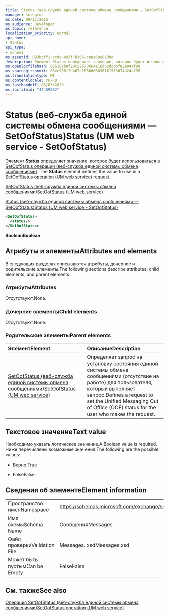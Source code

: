 ```yaml
---
title: Status (веб-служба единой системы обмена сообщениями — SetOofStatus)
manager: sethgros
ms.date: 09/17/2015
ms.audience: Developer
ms.topic: reference
localization_priority: Normal
api_name:
- Status
api_type:
- schema
ms.assetid: 893bcff1-ccdc-493f-b366-ce8a68c813bd
description: Элемент Status определяет значение, которое будет использоваться в SetOofStatus операции (веб-служба единой системы обмена сообщениями).
ms.openlocfilehash: 865152baf28c22578664e16db2dcd5f82a04af98
ms.sourcegitcommit: 88ec988f2bb67c1866d06b361615f3674a24e795
ms.translationtype: MT
ms.contentlocale: ru-RU
ms.lasthandoff: 06/03/2020
ms.locfileid: "44459982"
---
```

# <a name="status-um-web-service---setoofstatus"></a><span data-ttu-id="4443e-103">Status (веб-служба единой системы обмена сообщениями — SetOofStatus)</span><span class="sxs-lookup"><span data-stu-id="4443e-103">Status (UM web service - SetOofStatus)</span></span>

<span data-ttu-id="4443e-104">Элемент **Status** определяет значение, которое будет использоваться в [SetOofStatus операции (веб-служба единой системы обмена сообщениями)](setoofstatus-operation-um-web-service.md) .</span><span class="sxs-lookup"><span data-stu-id="4443e-104">The **Status** element defines the value to use in a [SetOofStatus operation (UM web service)](setoofstatus-operation-um-web-service.md) request.</span></span> 
  
[<span data-ttu-id="4443e-105">SetOofStatus (веб-служба единой системы обмена сообщениями)</span><span class="sxs-lookup"><span data-stu-id="4443e-105">SetOofStatus (UM web service)</span></span>](setoofstatus-um-web-service.md)
  
[<span data-ttu-id="4443e-106">Status (веб-служба единой системы обмена сообщениями — SetOofStatus)</span><span class="sxs-lookup"><span data-stu-id="4443e-106">Status (UM web service - SetOofStatus)</span></span>](status-um-web-servicesetoofstatus.md)
  
```xml
<SetOofStatus>
  <status/>
</SetOofStatus>
```

 <span data-ttu-id="4443e-107">**Boolean**</span><span class="sxs-lookup"><span data-stu-id="4443e-107">**Boolean**</span></span>
## <a name="attributes-and-elements"></a><span data-ttu-id="4443e-108">Атрибуты и элементы</span><span class="sxs-lookup"><span data-stu-id="4443e-108">Attributes and elements</span></span>

<span data-ttu-id="4443e-109">В следующих разделах описываются атрибуты, дочерние и родительские элементы.</span><span class="sxs-lookup"><span data-stu-id="4443e-109">The following sections describe attributes, child elements, and parent elements.</span></span>
  
### <a name="attributes"></a><span data-ttu-id="4443e-110">Атрибуты</span><span class="sxs-lookup"><span data-stu-id="4443e-110">Attributes</span></span>

<span data-ttu-id="4443e-111">Отсутствуют.</span><span class="sxs-lookup"><span data-stu-id="4443e-111">None.</span></span>
  
### <a name="child-elements"></a><span data-ttu-id="4443e-112">Дочерние элементы</span><span class="sxs-lookup"><span data-stu-id="4443e-112">Child elements</span></span>

<span data-ttu-id="4443e-113">Отсутствуют.</span><span class="sxs-lookup"><span data-stu-id="4443e-113">None.</span></span>
  
### <a name="parent-elements"></a><span data-ttu-id="4443e-114">Родительские элементы</span><span class="sxs-lookup"><span data-stu-id="4443e-114">Parent elements</span></span>

|<span data-ttu-id="4443e-115">**Элемент**</span><span class="sxs-lookup"><span data-stu-id="4443e-115">**Element**</span></span>|<span data-ttu-id="4443e-116">**Описание**</span><span class="sxs-lookup"><span data-stu-id="4443e-116">**Description**</span></span>|
|:-----|:-----|
|[<span data-ttu-id="4443e-117">SetOofStatus (веб-служба единой системы обмена сообщениями)</span><span class="sxs-lookup"><span data-stu-id="4443e-117">SetOofStatus (UM web service)</span></span>](setoofstatus-um-web-service.md) <br/> |<span data-ttu-id="4443e-118">Определяет запрос на установку состояния единой системы обмена сообщениями (отсутствие на работе) для пользователя, который выполняет запрос.</span><span class="sxs-lookup"><span data-stu-id="4443e-118">Defines a request to set the Unified Messaging Out of Office (OOF) status for the user who makes the request.</span></span>  <br/> |
   
## <a name="text-value"></a><span data-ttu-id="4443e-119">Текстовое значение</span><span class="sxs-lookup"><span data-stu-id="4443e-119">Text value</span></span>

<span data-ttu-id="4443e-120">Необходимо указать логическое значение.</span><span class="sxs-lookup"><span data-stu-id="4443e-120">A Boolean value is required.</span></span> <span data-ttu-id="4443e-121">Ниже перечислены возможные значения.</span><span class="sxs-lookup"><span data-stu-id="4443e-121">The following are the possible values:</span></span>
  
- <span data-ttu-id="4443e-122">Верно.</span><span class="sxs-lookup"><span data-stu-id="4443e-122">True</span></span>
    
- <span data-ttu-id="4443e-123">False</span><span class="sxs-lookup"><span data-stu-id="4443e-123">False</span></span>
    
## <a name="element-information"></a><span data-ttu-id="4443e-124">Сведения об элементе</span><span class="sxs-lookup"><span data-stu-id="4443e-124">Element information</span></span>

|||
|:-----|:-----|
|<span data-ttu-id="4443e-125">Пространство имен</span><span class="sxs-lookup"><span data-stu-id="4443e-125">Namespace</span></span>  <br/> |https://schemas.microsoft.com/exchange/services/2006/messages  <br/> |
|<span data-ttu-id="4443e-126">Имя схемы</span><span class="sxs-lookup"><span data-stu-id="4443e-126">Schema Name</span></span>  <br/> |<span data-ttu-id="4443e-127">Сообщения</span><span class="sxs-lookup"><span data-stu-id="4443e-127">Messages</span></span>  <br/> |
|<span data-ttu-id="4443e-128">Файл проверки</span><span class="sxs-lookup"><span data-stu-id="4443e-128">Validation File</span></span>  <br/> |<span data-ttu-id="4443e-129">Messages. xsd</span><span class="sxs-lookup"><span data-stu-id="4443e-129">Messages.xsd</span></span>  <br/> |
|<span data-ttu-id="4443e-130">Может быть пустым</span><span class="sxs-lookup"><span data-stu-id="4443e-130">Can be Empty</span></span>  <br/> |<span data-ttu-id="4443e-131">False</span><span class="sxs-lookup"><span data-stu-id="4443e-131">False</span></span>  <br/> |
   
## <a name="see-also"></a><span data-ttu-id="4443e-132">См. также</span><span class="sxs-lookup"><span data-stu-id="4443e-132">See also</span></span>



[<span data-ttu-id="4443e-133">Операция SetOofStatus (веб-служба единой системы обмена сообщениями)</span><span class="sxs-lookup"><span data-stu-id="4443e-133">SetOofStatus operation (UM web service)</span></span>](setoofstatus-operation-um-web-service.md)

